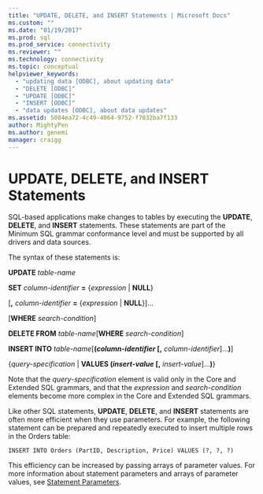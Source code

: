 ```yaml
---
title: "UPDATE, DELETE, and INSERT Statements | Microsoft Docs"
ms.custom: ""
ms.date: "01/19/2017"
ms.prod: sql
ms.prod_service: connectivity
ms.reviewer: ""
ms.technology: connectivity
ms.topic: conceptual
helpviewer_keywords: 
  - "updating data [ODBC], about updating data"
  - "DELETE [ODBC]"
  - "UPDATE [ODBC]"
  - "INSERT [ODBC]"
  - "data updates [ODBC], about data updates"
ms.assetid: 5004ea72-4c49-4064-9752-f7032ba7f133
author: MightyPen
ms.author: genemi
manager: craigg
---
```

# UPDATE, DELETE, and INSERT Statements
SQL-based applications make changes to tables by executing the **UPDATE**, **DELETE**, and **INSERT** statements. These statements are part of the Minimum SQL grammar conformance level and must be supported by all drivers and data sources.  
  
 The syntax of these statements is:  
  
 **UPDATE**  *table-name*  
  
 **SET** *column-identifier* **=** {*expression* &#124; **NULL**}  
  
 [**,** *column-identifier* **=** {*expression* &#124; **NULL**}]...  
  
 [**WHERE** *search-condition*]  
  
 **DELETE FROM** *table-name*[**WHERE** *search-condition*]  
  
 **INSERT INTO** *table-name*[**(***column-identifier* [**,** *column-identifier*]...**)**]  
  
 {*query-specification* &#124; **VALUES (***insert-value* [**,** *insert-value*]...**)**}  
  
 Note that the *query-specification* element is valid only in the Core and Extended SQL grammars, and that the *expression* and *search-condition* elements become more complex in the Core and Extended SQL grammars.  
  
 Like other SQL statements, **UPDATE**, **DELETE**, and **INSERT** statements are often more efficient when they use parameters. For example, the following statement can be prepared and repeatedly executed to insert multiple rows in the Orders table:  
  
```  
INSERT INTO Orders (PartID, Description, Price) VALUES (?, ?, ?)  
```  
  
 This efficiency can be increased by passing arrays of parameter values. For more information about statement parameters and arrays of parameter values, see [Statement Parameters](../../../odbc/reference/develop-app/statement-parameters.md).

